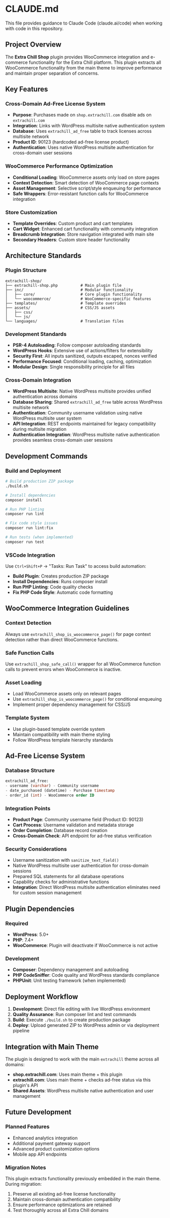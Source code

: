 # CLAUDE.md

This file provides guidance to Claude Code (claude.ai/code) when working with code in this repository.

## Project Overview

The **Extra Chill Shop** plugin provides WooCommerce integration and e-commerce functionality for the Extra Chill platform. This plugin extracts all WooCommerce functionality from the main theme to improve performance and maintain proper separation of concerns.

## Key Features

### Cross-Domain Ad-Free License System
- **Purpose**: Purchases made on `shop.extrachill.com` disable ads on `extrachill.com`
- **Integration**: Links with WordPress multisite native authentication system
- **Database**: Uses `extrachill_ad_free` table to track licenses across multisite network
- **Product ID**: 90123 (hardcoded ad-free license product)
- **Authentication**: Uses native WordPress multisite authentication for cross-domain user sessions

### WooCommerce Performance Optimization
- **Conditional Loading**: WooCommerce assets only load on store pages
- **Context Detection**: Smart detection of WooCommerce page contexts
- **Asset Management**: Selective script/style enqueuing for performance
- **Safe Wrappers**: Error-resistant function calls for WooCommerce integration

### Store Customization
- **Template Overrides**: Custom product and cart templates
- **Cart Widget**: Enhanced cart functionality with community integration
- **Breadcrumb Integration**: Store navigation integrated with main site
- **Secondary Headers**: Custom store header functionality

## Architecture Standards

### Plugin Structure
```
extrachill-shop/
├── extrachill-shop.php          # Main plugin file
├── inc/                         # Modular functionality
│   ├── core/                    # Core plugin functionality
│   └── woocommerce/             # WooCommerce-specific features
├── templates/                   # Template overrides
├── assets/                      # CSS/JS assets
│   ├── css/
│   └── js/
└── languages/                   # Translation files
```

### Development Standards
- **PSR-4 Autoloading**: Follow composer autoloading standards
- **WordPress Hooks**: Extensive use of actions/filters for extensibility
- **Security First**: All inputs sanitized, outputs escaped, nonces verified
- **Performance Focused**: Conditional loading, caching, optimization
- **Modular Design**: Single responsibility principle for all files

### Cross-Domain Integration
- **WordPress Multisite**: Native WordPress multisite provides unified authentication across domains
- **Database Sharing**: Shared `extrachill_ad_free` table across WordPress multisite network
- **Authentication**: Community username validation using native WordPress multisite user system
- **API Integration**: REST endpoints maintained for legacy compatibility during multisite migration
- **Authentication Integration**: WordPress multisite native authentication provides seamless cross-domain user sessions

## Development Commands

### Build and Deployment
```bash
# Build production ZIP package
./build.sh

# Install dependencies
composer install

# Run PHP linting
composer run lint

# Fix code style issues
composer run lint:fix

# Run tests (when implemented)
composer run test
```

### VSCode Integration
Use `Ctrl+Shift+P` → "Tasks: Run Task" to access build automation:
- **Build Plugin**: Creates production ZIP package
- **Install Dependencies**: Runs composer install
- **Run PHP Linting**: Code quality checks
- **Fix PHP Code Style**: Automatic code formatting

## WooCommerce Integration Guidelines

### Context Detection
Always use `extrachill_shop_is_woocommerce_page()` for page context detection rather than direct WooCommerce functions.

### Safe Function Calls
Use `extrachill_shop_safe_call()` wrapper for all WooCommerce function calls to prevent errors when WooCommerce is inactive.

### Asset Loading
- Load WooCommerce assets only on relevant pages
- Use `extrachill_shop_is_woocommerce_page()` for conditional enqueuing
- Implement proper dependency management for CSS/JS

### Template System
- Use plugin-based template override system
- Maintain compatibility with main theme styling
- Follow WordPress template hierarchy standards

## Ad-Free License System

### Database Structure
```sql
extrachill_ad_free:
- username (varchar) - Community username
- date_purchased (datetime) - Purchase timestamp
- order_id (int) - WooCommerce order ID
```

### Integration Points
- **Product Page**: Community username field (Product ID: 90123)
- **Cart Process**: Username validation and metadata storage
- **Order Completion**: Database record creation
- **Cross-Domain Check**: API endpoint for ad-free status verification

### Security Considerations
- Username sanitization with `sanitize_text_field()`
- Native WordPress multisite user authentication for cross-domain sessions
- Prepared SQL statements for all database operations
- Capability checks for administrative functions
- **Integration**: Direct WordPress multisite authentication eliminates need for custom session management

## Plugin Dependencies

### Required
- **WordPress**: 5.0+
- **PHP**: 7.4+
- **WooCommerce**: Plugin will deactivate if WooCommerce is not active

### Development
- **Composer**: Dependency management and autoloading
- **PHP CodeSniffer**: Code quality and WordPress standards compliance
- **PHPUnit**: Unit testing framework (when implemented)

## Deployment Workflow

1. **Development**: Direct file editing with live WordPress environment
2. **Quality Assurance**: Run composer lint and test commands
3. **Build**: Execute `./build.sh` to create production package
4. **Deploy**: Upload generated ZIP to WordPress admin or via deployment pipeline

## Integration with Main Theme

The plugin is designed to work with the main `extrachill` theme across all domains:
- **shop.extrachill.com**: Uses main theme + this plugin
- **extrachill.com**: Uses main theme + checks ad-free status via this plugin's API
- **Shared Assets**: WordPress multisite native authentication and user management

## Future Development

### Planned Features
- Enhanced analytics integration
- Additional payment gateway support
- Advanced product customization options
- Mobile app API endpoints

### Migration Notes
This plugin extracts functionality previously embedded in the main theme. During migration:
1. Preserve all existing ad-free license functionality
2. Maintain cross-domain authentication compatibility
3. Ensure performance optimizations are retained
4. Test thoroughly across all Extra Chill domains